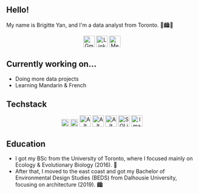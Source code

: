 

## Hello!

My name is Brigitte Yan, and I'm a data analyst from Toronto. 🍁🏙️🌃

<div style="text-align: center;">

[<img src="https://upload.wikimedia.org/wikipedia/commons/4/4e/Gmail_Icon.png" alt="Gmail Icon" width="30" height="30">](mailto:brigitte.xyan@gmail.com)      [<img src="https://upload.wikimedia.org/wikipedia/commons/thumb/c/ca/LinkedIn_logo_initials.png/30px-LinkedIn_logo_initials.png" alt="LinkedIn Icon" width="30" height="30">](https://www.linkedin.com/in/brigitte-yan/)     [<img src="https://www.svgrepo.com/show/354057/medium-icon.svg" alt="Medium Icon" width="30" height="30">](https://medium.com/@brigitte.xyan) 

 </div>


## Currently working on...
- Doing more data projects
- Learning Mandarin & French 



## Techstack
<div style="text-align: center;">

<img src="https://user-images.githubusercontent.com/25181517/189715289-df3ee512-6eca-463f-a0f4-c10d94a06b2f.png" alt="Alt text" style="width: 20px; height: auto;"> <img src="https://user-images.githubusercontent.com/25181517/183423507-c056a6f9-1ba8-4312-a350-19bcbc5a8697.png" alt="Alt text" style="width: 20px; height: auto;">
<img src="https://user-images.githubusercontent.com/25181517/117208740-bfb78400-adf5-11eb-97bb-09072b6bedfc.png" alt="Alt text" style="width: 30px; height: auto;">
<img src="https://user-images.githubusercontent.com/25181517/183896128-ec99105a-ec1a-4d85-b08b-1aa1620b2046.png" alt="Alt text" style="width: 30px; height: auto;">
<img src="https://coefficient.io/wp-content/uploads/2022/03/snowflake.png" alt="Alt text" style="width: 30px; height: auto;">    <img src="https://e7.pngegg.com/pngimages/890/928/png-clipart-sqlite-logo-sqlite-logo-icons-logos-emojis-tech-companies.png" alt="SQLite Logo" style="width: 30px; height: auto;">   <img src="https://cdn2.iconfinder.com/data/icons/metro-ui-icon-set/512/Excel_15.png" alt="Image" style="width: 30px; height: auto;">

 </div>


## Education
- I got my BSc from the University of Toronto, where I focused mainly on Ecology & Evolutionary Biology (2016). 🦋
- After that, I moved to the east coast and got my Bachelor of Environmental Design Studies (BEDS) from Dalhousie University, focusing on architecture (2019). 🏙️ 
